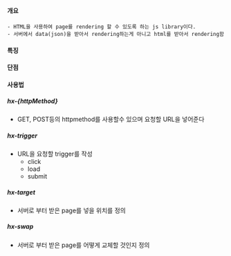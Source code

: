 #### 개요
	- HTML을 사용하여 page를 rendering 할 수 있도록 하는 js library이다.
	- 서버에서 data(json)을 받아서 rendering하는게 아니고 html를 받아서 rendering함
#### 특징
#### 단점
#### 사용법
##### hx-{httpMethod}
- GET, POST등의 httpmethod를 사용할수 있으며 요청할 URL을 넣어준다
##### hx-trigger
- URL을 요청할 trigger를 작성
	- click
	- load
	- submit
##### hx-target
- 서버로 부터 받은 page를 넣을 위치를 정의
##### hx-swap
- 서버로 부터 받은 page를 어떻게 교체할 것인지 정의
